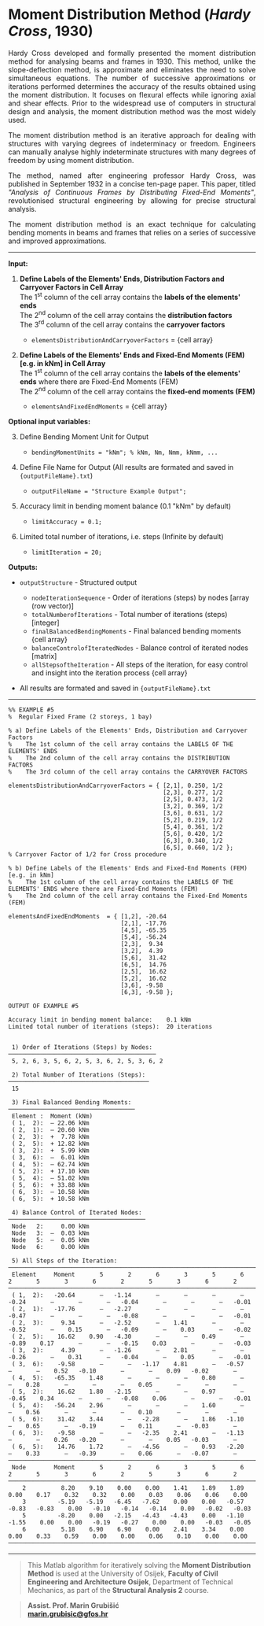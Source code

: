 # Moment Distribution Method (*Hardy Cross*, 1930)   

<div align='justify'>
Hardy Cross developed and formally presented the moment distribution method for analysing beams and frames in 1930. This method, unlike the slope-deflection method, is approximate and eliminates the need to solve simultaneous equations. The number of successive approximations or iterations performed determines the accuracy of the results obtained using the moment distribution. It focuses on flexural effects while ignoring axial and shear effects. Prior to the widespread use of computers in structural design and analysis, the moment distribution method was the most widely used.

The moment distribution method is an iterative approach for dealing with structures with varying degrees of indeterminacy or freedom. Engineers can manually analyse highly indeterminate structures with many degrees of freedom by using moment distribution.

The method, named after engineering professor Hardy Cross, was published in September 1932 in a concise ten-page paper. This paper, titled *"Analysis of Continuous Frames by Distributing Fixed-End Moments"*, revolutionised structural engineering by allowing for precise structural analysis.

The moment distribution method is an exact technique for calculating bending moments in beams and frames that relies on a series of successive and improved approximations.
</div>

---
**Input:**

1. **Define Labels of the Elements' Ends, Distribution Factors and Carryover Factors in Cell Array**     
The 1<sup>st</sup> column of the cell array contains the **labels of the elements' ends**      
The 2<sup>nd</sup> column of the cell array contains the **distribution factors**      
The 3<sup>rd</sup> column of the cell array contains the **carryover factors**      
    - `elementsDistributionAndCarryoverFactors` = {cell array}             
              
2. **Define Labels of the Elements' Ends and Fixed-End Moments (FEM) [e.g. in kNm] in Cell Array**      
The 1<sup>st</sup> column of the cell array contains the **labels of the elements' ends** where there are Fixed-End Moments (FEM)        
The 2<sup>nd</sup> column of the cell array contains the **fixed-end moments (FEM)**           
    - `elementsAndFixedEndMoments` = {cell array}               

**Optional input variables:**

3. Define Bending Moment Unit for Output     
    - `bendingMomentUnits = "kNm"; % kNm, Nm, Nmm, kNmm, ...`     
      
4. Define File Name for Output (All results are formated and saved in `{outputFileName}.txt`)      
    - `outputFileName = "Structure Example Output";`      
      
5. Accuracy limit in bending moment balance (0.1 "kNm" by default)       
    - `limitAccuracy = 0.1;`     
      
6. Limited total number of iterations, i.e. steps (Infinite by default)      
    - `limitIteration = 20;`        


**Outputs:**

- `outputStructure` - Structured output
  - `nodeIterationSequence` - Order of iterations (steps) by nodes [array (row vector)]     
  - `totalNumberofIterations` - Total number of iterations (steps) [integer]     
  - `finalBalancedBendingMoments` - Final balanced bending moments {cell array}    
  - `balanceControlofIteratedNodes` - Balance control of iterated nodes [matrix]     
  - `allStepsoftheIteration` - All steps of the iteration, for easy control and insight into the iteration process {cell array}    

- All results are formated and saved in `{outputFileName}.txt`
---
```   
%% EXAMPLE #5
%  Regular Fixed Frame (2 storeys, 1 bay)

% a) Define Labels of the Elements' Ends, Distribution and Carryover Factors
%    The 1st column of the cell array contains the LABELS OF THE ELEMENTS' ENDS
%    The 2nd column of the cell array contains the DISTRIBUTION FACTORS
%    The 3rd column of the cell array contains the CARRYOVER FACTORS

elementsDistributionAndCarryoverFactors = { [2,1], 0.250, 1/2
                                            [2,3], 0.277, 1/2
                                            [2,5], 0.473, 1/2
                                            [3,2], 0.369, 1/2
                                            [3,6], 0.631, 1/2
                                            [5,2], 0.219, 1/2
                                            [5,4], 0.361, 1/2
                                            [5,6], 0.420, 1/2
                                            [6,3], 0.340, 1/2
                                            [6,5], 0.660, 1/2 };
% Carryover Factor of 1/2 for Cross procedure

% b) Define Labels of the Elements' Ends and Fixed-End Moments (FEM) [e.g. in kNm]
%    The 1st column of the cell array contains the LABELS OF THE ELEMENTS' ENDS where there are Fixed-End Moments (FEM)
%    The 2nd column of the cell array contains the Fixed-End Moments (FEM)

elementsAndFixedEndMoments  = { [1,2], -20.64
                                [2,1], -17.76
                                [4,5], -65.35
                                [5,4], -56.24
                                [2,3],  9.34
                                [3,2],  4.39
                                [5,6],  31.42
                                [6,5],  14.76
                                [2,5],  16.62
                                [5,2],  16.62
                                [3,6], -9.58
                                [6,3], -9.58 }; 
```

```
OUTPUT OF EXAMPLE #5

Accuracy limit in bending moment balance:    0.1 kNm
Limited total number of iterations (steps):  20 iterations


 1) Order of Iterations (Steps) by Nodes:
──────────────────────────────────────────
 5, 2, 6, 3, 5, 6, 2, 5, 3, 6, 2, 5, 3, 6, 2

 2) Total Number of Iterations (Steps):
────────────────────────────────────────
 15

 3) Final Balanced Bending Moments:
────────────────────────────────────
 Element :  Moment (kNm)
 ( 1,  2):  — 22.06 kNm
 ( 2,  1):  — 20.60 kNm
 ( 2,  3):  +  7.78 kNm
 ( 2,  5):  + 12.82 kNm
 ( 3,  2):  +  5.99 kNm
 ( 3,  6):  —  6.01 kNm
 ( 4,  5):  — 62.74 kNm
 ( 5,  2):  + 17.10 kNm
 ( 5,  4):  — 51.02 kNm
 ( 5,  6):  + 33.88 kNm
 ( 6,  3):  — 10.58 kNm
 ( 6,  5):  + 10.58 kNm

 4) Balance Control of Iterated Nodes:
───────────────────────────────────────
 Node   2:     0.00 kNm
 Node   3:  —  0.03 kNm
 Node   5:  —  0.05 kNm
 Node   6:     0.00 kNm

 5) All Steps of the Iteration:
─────────────────────────────────────────────────────────────────────────────────────────────────────────────────────────────────────────────
 Element     Moment       5       2       6       3       5       6       2       5       3       6       2       5       3       6       2
─────────────────────────────────────────────────────────────────────────────────────────────────────────────────────────────────────────────
 ( 1,  2):   -20.64       —   -1.14       —       —       —       —   -0.24       —       —       —   -0.04       —       —       —   -0.01
 ( 2,  1):   -17.76       —   -2.27       —       —       —       —   -0.47       —       —       —   -0.08       —       —       —   -0.01
 ( 2,  3):     9.34       —   -2.52       —    1.41       —       —   -0.52       —    0.15       —   -0.09       —    0.03       —   -0.02
 ( 2,  5):    16.62    0.90   -4.30       —       —    0.49       —   -0.89    0.17       —       —   -0.15    0.03       —       —   -0.03
 ( 3,  2):     4.39       —   -1.26       —    2.81       —       —   -0.26       —    0.31       —   -0.04       —    0.05       —   -0.01
 ( 3,  6):    -9.58       —       —   -1.17    4.81       —   -0.57       —       —    0.52   -0.10       —       —    0.09   -0.02       —
 ( 4,  5):   -65.35    1.48       —       —       —    0.80       —       —    0.28       —       —       —    0.05       —       —       —
 ( 5,  2):    16.62    1.80   -2.15       —       —    0.97       —   -0.45    0.34       —       —   -0.08    0.06       —       —   -0.01
 ( 5,  4):   -56.24    2.96       —       —       —    1.60       —       —    0.56       —       —       —    0.10       —       —       —
 ( 5,  6):    31.42    3.44       —   -2.28       —    1.86   -1.10       —    0.65       —   -0.19       —    0.11       —   -0.03       —
 ( 6,  3):    -9.58       —       —   -2.35    2.41       —   -1.13       —       —    0.26   -0.20       —       —    0.05   -0.03       —
 ( 6,  5):    14.76    1.72       —   -4.56       —    0.93   -2.20       —    0.33       —   -0.39       —    0.06       —   -0.07       —
─────────────────────────────────────────────────────────────────────────────────────────────────────────────────────────────────────────────
 Node        Moment       5       2       6       3       5       6       2       5       3       6       2       5       3       6       2
─────────────────────────────────────────────────────────────────────────────────────────────────────────────────────────────────────────────
    2          8.20    9.10    0.00    0.00    1.41    1.89    1.89    0.00    0.17    0.32    0.32    0.00    0.03    0.06    0.06    0.00 
    3         -5.19   -5.19   -6.45   -7.62    0.00    0.00   -0.57   -0.83   -0.83    0.00   -0.10   -0.14   -0.14    0.00   -0.02   -0.03 
    5         -8.20    0.00   -2.15   -4.43   -4.43    0.00   -1.10   -1.55    0.00    0.00   -0.19   -0.27    0.00    0.00   -0.03   -0.05 
    6          5.18    6.90    6.90    0.00    2.41    3.34    0.00    0.00    0.33    0.59    0.00    0.00    0.06    0.10    0.00    0.00 
─────────────────────────────────────────────────────────────────────────────────────────────────────────────────────────────────────────────
```
---     

> This Matlab algorithm for iteratively solving the **Moment Distribution Method** is used at the University of Osijek, **Faculty of Civil Engineering and Architecture Osijek**, Department of Technical Mechanics, as part of the **Structural Analysis 2** course.

> **Assist. Prof. Marin Grubišić**    
> **marin.grubisic@gfos.hr**
